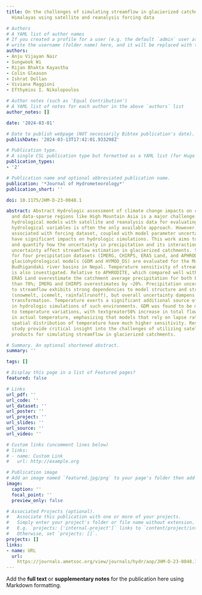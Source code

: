 ```yaml
---
title: On the challenges of simulating streamflow in glacierized catchments of the
  Himalayas using satellite and reanalysis forcing data

# Authors
# A YAML list of author names
# If you created a profile for a user (e.g. the default `admin` user at `content/authors/admin/`), 
# write the username (folder name) here, and it will be replaced with their full name and linked to their profile.
authors:
- Anju Vijayan Nair
- Sungwook Wi
- Rijan Bhakta Kayastha
- Colin Gleason
- Ishrat Dollan
- Viviana Maggioni
- Efthymios I. Nikolopoulos

# Author notes (such as 'Equal Contribution')
# A YAML list of notes for each author in the above `authors` list
author_notes: []

date: '2024-03-01'

# Date to publish webpage (NOT necessarily Bibtex publication's date).
publishDate: '2024-03-13T17:42:01.933298Z'

# Publication type.
# A single CSL publication type but formatted as a YAML list (for Hugo requirements).
publication_types:
- '2'

# Publication name and optional abbreviated publication name.
publication: '*Journal of Hydrometeorology*'
publication_short: ''

doi: 10.1175/JHM-D-23-0048.1

abstract: Abstract Hydrologic assessment of climate change impacts on complex terrains
  and data-sparse regions like High Mountain Asia is a major challenge. Combining
  hydrological models with satellite and reanalysis data for evaluating changes in
  hydrological variables is often the only available approach. However, uncertainties
  associated with forcing dataset, coupled with model parameter uncertainties, can
  have significant impacts on hydrologic simulations. This work aims to understand
  and quantify how the uncertainty in precipitation and its interaction with the model
  uncertainty affect streamflow estimation in glacierized catchments. Simulations
  for four precipitation datasets (IMERG, CHIRPS, ERA5 Land, and APHRODITE) and two
  glaciohydrological models (GDM and HYMOD_DS) are evaluated for the Marsyangdi and
  Budhigandaki river basins in Nepal. Temperature sensitivity of streamflow simulations
  is also investigated. Relative to APHRODITE, which compared well with ground stations,
  ERA5 Land overestimate the catchment average precipitation for both basins by more
  than 70%; IMERG and CHIRPS overestimates by ∼20%. Precipitation uncertainty propagation
  to streamflow exhibits strong dependencies to model structure and streamflow components
  (snowmelt, icemelt, rainfallrunoff), but overall uncertainty dampens through precipitation-to-streamflow
  transformation. Temperature exerts a significant additional source of uncertainty
  in hydrologic simulations of such environments. GDM was found to be more sensitive
  to temperature variations, with textgreater50% increase in total flow for 20% increase
  in actual temperature, emphasizing that models that rely on lapse rates for the
  spatial distribution of temperature have much higher sensitivity. Results from this
  study provide critical insight into the challenges of utilizing satellite and reanalysis
  products for simulating streamflow in glacierized catchments.

# Summary. An optional shortened abstract.
summary: ''

tags: []

# Display this page in a list of Featured pages?
featured: false

# Links
url_pdf: ''
url_code: ''
url_dataset: ''
url_poster: ''
url_project: ''
url_slides: ''
url_source: ''
url_video: ''

# Custom links (uncomment lines below)
# links:
# - name: Custom Link
#   url: http://example.org

# Publication image
# Add an image named `featured.jpg/png` to your page's folder then add a caption below.
image:
  caption: ''
  focal_point: ''
  preview_only: false

# Associated Projects (optional).
#   Associate this publication with one or more of your projects.
#   Simply enter your project's folder or file name without extension.
#   E.g. `projects: ['internal-project']` links to `content/project/internal-project/index.md`.
#   Otherwise, set `projects: []`.
projects: []
links:
- name: URL
  url: 
    https://journals.ametsoc.org/view/journals/hydr/aop/JHM-D-23-0048.1/JHM-D-23-0048.1.xml
---
```


Add the **full text** or **supplementary notes** for the publication here using Markdown formatting.

